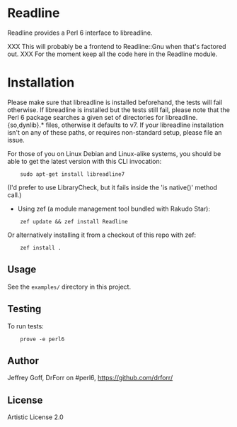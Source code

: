 Readline
=======

Readline provides a Perl 6 interface to libreadline.

XXX This will probably be a frontend to Readline::Gnu when that's factored out.
XXX For the moment keep all the code here in the Readline module.

Installation
============

Please make sure that libreadline is installed beforehand, the tests will fail otherwise. If libreadline is installed but the tests still fail, please note that the Perl 6 package searches a given set of directories for libreadline.{so,dynlib}.* files, otherwise it defaults to v7. If your libreadline installation isn't on any of these paths, or requires non-standard setup, please file an issue.

For those of you on Linux Debian and Linux-alike systems, you should be able to get the latest version with this CLI invocation:

```
	sudo apt-get install libreadline7
```
(I'd prefer to use LibraryCheck, but it fails inside the 'is native()' method call.)

* Using zef (a module management tool bundled with Rakudo Star):

```
    zef update && zef install Readline
```

Or alternatively installing it from a checkout of this repo with zef:

```
    zef install .
```

## Usage

See the `examples/` directory in this project.

## Testing

To run tests:

```
    prove -e perl6
```

## Author

Jeffrey Goff, DrForr on #perl6, https://github.com/drforr/

## License

Artistic License 2.0
